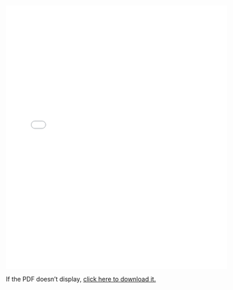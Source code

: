 <iframe 
    src="/Users/abigailadam/Desktop/Files/Personal Website/abigailadam.github.io/static/assets/AbiAdam_Resume.pdf"
    type="application/pdf" 
    width="100%" 
    height="600px" 
    style="border:none;">
</iframe>

<p>
  If the PDF doesn’t display, 
  <a href="/Users/abigailadam/Desktop/Files/Personal Website/abigailadam.github.io/static/assets/AbiAdam_Resume.pdf"
    type="application/pdf" >click here to download it.</a>
</p>